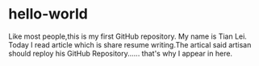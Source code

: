 # hello-world
Like most people,this is my first GitHub repository.
My name is Tian Lei. Today I read article which is share resume writing.The artical said artisan should reploy his GitHub Repository...... that's why I appear in here.
